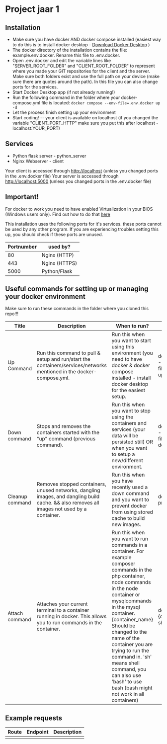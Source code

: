# Project jaar 1


## Installation
- Make sure you have docker AND docker compose installed (easiest way to do this is to install docker desktop - [Download Docker Desktop](https://www.docker.com/products/docker-desktop) )
- The docker directory of the installation contains the file: example.env.docker. Rename this file to .env.docker.
- Open .env.docker and edit the variable lines like "SERVER_ROOT_FOLDER" and "CLIENT_ROOT_FOLDER" to represent where you made your GIT repositories for the client and the server. Make sure both folders exist and use the full path on your device (make sure there are quotes around the path). In this file you can also change ports for the services.
- Start Docker Desktop app (if not already running!)
- Run the following command in the folder where your docker-compose.yml file is located: `docker compose --env-file=.env.docker up -d`
- Let the process finish setting up your environment
- Start coding!
-- your client is available on localhost (if you changed the variable "CLIENT_PORT_HTTP" make sure you put this after localhost - localhost:YOUR_PORT)

## Services
- Python flask server - python_server
- Nginx Webserver - client

Your client is accessed through [http://localhost](http://localhost) (unless you changed ports in the .env.docker file)
Your server is accessed through [http://localhost:5000](http://localhost:5000) (unless you changed ports in the .env.docker file)

## Important!
For docker to work you need to have enabled Virtualization in your BIOS (Windows users only). Find out how to do that [here](https://bce.berkeley.edu/enabling-virtualization-in-your-pc-bios.html)

This installation uses the following ports for it's services. these ports cannot be used by any other program. If you are experiencing troubles setting this up, you should check if these ports are unused. 

| Portnumber | used by? |
|---|---|
| 80 | Nginx (HTTP) |
| 443 | Nginx (HTTPS) |
| 5000 | Python/Flask |


## Useful commands for setting up or managing your docker environment
Make sure to run these commands in the folder where you cloned this repo!!!

|  Title | Description  | When to run?  |  Command |
|---|---|---|---|
| Up Command  | Run this command to pull & setup and run/start the containers/services/networks mentioned in the docker-compose.yml. | Run this when you want to start using this environment (you need to have docker & docker compose installed - install docker desktop for the easiest setup. | docker compose --env-file=.env.docker up -d |
| Down command | Stops and removes the containers started with the "up" command (previous command). | Run this when you want to stop using the containers and services (your data will be persisted still) OR when you want to setup a new/different environment. | docker compose --env-file=.env.docker down |
| Cleanup command | Removes stopped containers, unused networks, dangling images, and dangling build cache. && also removes all images not used by a container. | Run this when you have recently used a down command and you want to prevent docker from using stored cache to build new images. | docker image prune -a |
| Attach command | Attaches your current terminal to a container running in docker. This allows you to run commands in the container. | Run this when you want to run commands in a container. For example composer commands in the php container, node commands in the node container or mysqlcommands in the mysql container. {container_name} Should be changed to the name of the container you are trying to run the command in. 'sh' means shell command, you can also use 'bash' to use bash (bash might not work in all containers) | docker exec -it {container_name} sh |


## Example requests
| Route | Endpoint | Description |
|---|---|---|
| | |
